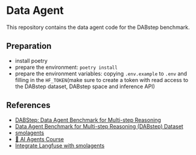# Data Agent

This repository contains the data agent code for the DABstep benchmark.

## Preparation

- install poetry
- prepare the environment: `poetry install`
- prepare the environment variables: copying `.env.example` to `.env` and filling in the `HF_TOKEN`(make sure to create a token with read access to the DABstep dataset, DABstep space and inference API)

## References

- [DABStep: Data Agent Benchmark for Multi-step Reasoning](https://huggingface.co/blog/dabstep)
- [Data Agent Benchmark for Multi-step Reasoning (DABstep) Dataset](https://huggingface.co/datasets/adyen/DABstep)
- [smolagents](https://huggingface.co/docs/smolagents/index)
- [🤗 AI Agents Course](https://huggingface.co/learn/agents-course)
- [Integrate Langfuse with smolagents](https://langfuse.com/docs/integrations/smolagents)